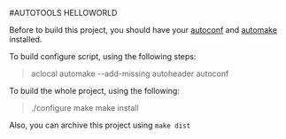 #AUTOTOOLS HELLOWORLD

Before to build this project, you should have your [autoconf][1] and [automake][1] installed.

[1]:https://ftp.gnu.org/gnu/autoconf/autoconf-latest.tar.gz
[2]:https://ftp.gnu.org/gnu/automake/automake-1.15.1.tar.gz

To build configure script, using the following steps:

> aclocal
> automake --add-missing
> autoheader
> autoconf

To build the whole project, using the following:

> ./configure
> make
> make install

Also, you can archive this project using `make dist`

